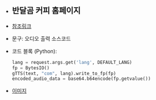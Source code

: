 * ## 반달곰 커피 홈페이지

* [참조링크](https://bandalgomcoffee.com)
  
* 문구: 오디오 출력 소스코드
  
* 코드 블록 (Python):
  ```python
  lang = request.args.get('lang', DEFAULT_LANG)
  fp = BytesIO()
  gTTS(text, "com", lang).write_to_fp(fp)
  encoded_audio_data = base64.b64encode(fp.getvalue())
  ```

* [이미지](./static/david.jpg)
